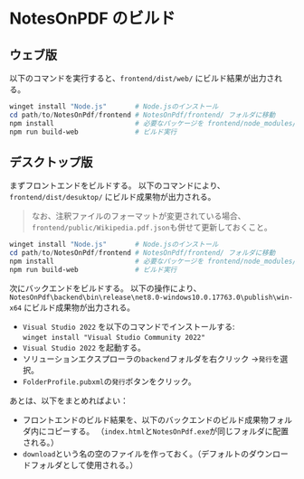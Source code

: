 # NotesOnPDF のビルド

## ウェブ版

以下のコマンドを実行すると、`frontend/dist/web/` にビルド結果が出力される。

```powershell
winget install "Node.js"       # Node.jsのインストール
cd path/to/NotesOnPdf/frontend # NotesOnPdf/frontend/ フォルダに移動
npm install                    # 必要なパッケージを frontend/node_modules/ にインストール
npm run build-web              # ビルド実行
```

## デスクトップ版

まずフロントエンドをビルドする。
以下のコマンドにより、`frontend/dist/desuktop/` にビルド成果物が出力される。

> なお、注釈ファイルのフォーマットが変更されている場合、
> `frontend/public/Wikipedia.pdf.json`も併せて更新しておくこと。

```powershell
winget install "Node.js"       # Node.jsのインストール
cd path/to/NotesOnPdf/frontend # NotesOnPdf/frontend/ フォルダに移動
npm install                    # 必要なパッケージを frontend/node_modules/ にインストール
npm run build-web              # ビルド実行
```

次にバックエンドをビルドする。
以下の操作により、`NotesOnPdf\backend\bin\release\net8.0-windows10.0.17763.0\publish\win-x64` にビルド成果物が出力される。

- `Visual Studio 2022` を以下のコマンドでインストールする:  
  `winget install "Visual Studio Community 2022"`
- `Visual Studio 2022` を起動する。
- ソリューションエクスプローラの`backend`フォルダを右クリック →`発行`を選択。
- `FolderProfile.pubxml`の`発行`ボタンをクリック。

あとは、以下をまとめればよい：

- フロントエンドのビルド結果を、以下のバックエンドのビルド成果物フォルダ内にコピーする。
  （`index.html`と`NotesOnPdf.exe`が同じフォルダに配置される。）
- `download`という名の空のファイルを作っておく。（デフォルトのダウンロードフォルダとして使用される。）

